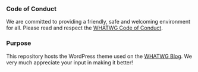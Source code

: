 ### Code of Conduct

We are committed to providing a friendly, safe and welcoming environment for all. Please read and respect the [WHATWG Code of Conduct](https://whatwg.org/code-of-conduct).

### Purpose

This repository hosts the WordPress theme used on the [WHATWG Blog](https://blog.whatwg.org/). We very much appreciate your input in making it better!
